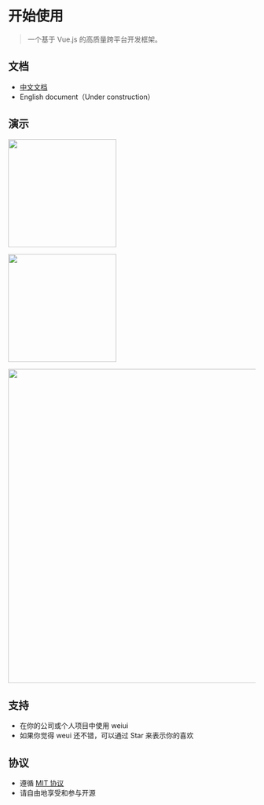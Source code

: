 # 开始使用

> 一个基于 Vue.js 的高质量跨平台开发框架。

## 文档

- [中文文档](http://weiui.cc/)
- English document（Under construction）

## 演示

<a href="http://weiui.cc/app/android.apk" target="_blank"><img src="http://weiui.cc/app/android.png?_t=002" width="220px"></a>

<a href="javascript:alert('没有钱申请开发者账号上架！');"><img src="http://weiui.cc/app/ios.png?_t=002" width="220px"></a>

<img src="http://weiui.cc/app/demo.png?_t=002" width="640px">

## 支持

* 在你的公司或个人项目中使用 weiui
* 如果你觉得 weui 还不错，可以通过 Star 来表示你的喜欢

## 协议

* 遵循 [MIT 协议](http://opensource.org/licenses/MIT)
* 请自由地享受和参与开源
